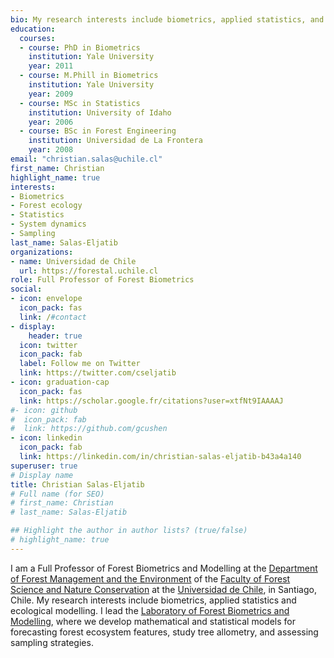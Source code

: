 ```yaml
---
bio: My research interests include biometrics, applied statistics, and forest ecology.
education:
  courses:
  - course: PhD in Biometrics
    institution: Yale University
    year: 2011
  - course: M.Phill in Biometrics
    institution: Yale University
    year: 2009    
  - course: MSc in Statistics
    institution: University of Idaho
    year: 2006
  - course: BSc in Forest Engineering
    institution: Universidad de La Frontera
    year: 2008
email: "christian.salas@uchile.cl"
first_name: Christian
highlight_name: true
interests:
- Biometrics
- Forest ecology
- Statistics
- System dynamics
- Sampling
last_name: Salas-Eljatib
organizations:
- name: Universidad de Chile
  url: https://forestal.uchile.cl
role: Full Professor of Forest Biometrics
social:
- icon: envelope
  icon_pack: fas
  link: /#contact
- display:
    header: true
  icon: twitter
  icon_pack: fab
  label: Follow me on Twitter
  link: https://twitter.com/cseljatib
- icon: graduation-cap
  icon_pack: fas
  link: https://scholar.google.fr/citations?user=xtfNt9IAAAAJ
#- icon: github
#  icon_pack: fab
#  link: https://github.com/gcushen
- icon: linkedin
  icon_pack: fab
  link: https://linkedin.com/in/christian-salas-eljatib-b43a4a140
superuser: true
# Display name
title: Christian Salas-Eljatib
# Full name (for SEO)
# first_name: Christian
# last_name: Salas-Eljatib

## Highlight the author in author lists? (true/false)
# highlight_name: true
---
```



I am a Full Professor of Forest Biometrics and Modelling at the [Department of Forest Management and the Environment](https://forestal.uchile.cl/facultad/departamentos/gestion-forestal-y-su-medio-ambiente) of the [Faculty of Forest Science and Nature Conservation](https://forestal.uchile.cl) at the [Universidad de Chile](https://uchile.cl/), in Santiago, Chile. My research interests include biometrics, applied statistics and ecological modelling. I lead the [Laboratory of Forest Biometrics and Modelling](https://biometriaforestal.uchile.cl), where we develop mathematical and statistical models for forecasting forest ecosystem features, study tree allometry, and assessing sampling strategies.


<!--- 
*Please let me know of any typos in this website*, thanks in advance.

Differential equations

**`Web page under construction!`**, regardless, in the meantime you still can check my former [website here.](https://cseljatib.github.io)
+ [**Rbook**](/rlibro)

{{< icon name="download" pack="fas" >}} Download my {{< staticref "uploads/demo_resume.pdf" "newtab" >}}resumé{{< /staticref >}}.
+ [**datana.pdf**](/rlibro/datana.pdf)

-->
